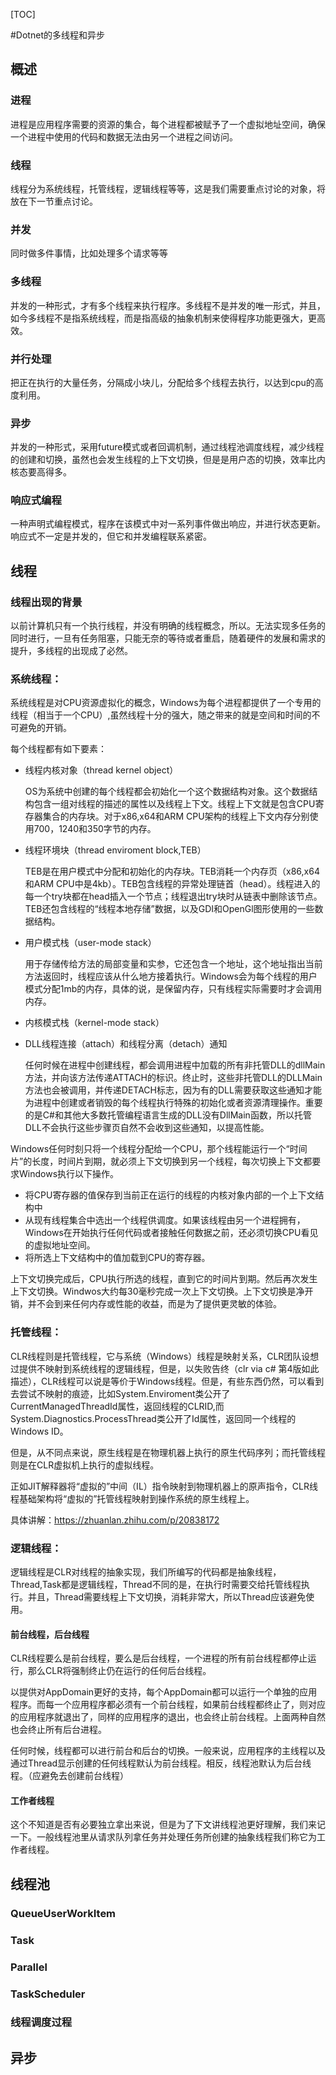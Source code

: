 [TOC]

#Dotnet的多线程和异步

## 概述

### 进程

进程是应用程序需要的资源的集合，每个进程都被赋予了一个虚拟地址空间，确保一个进程中使用的代码和数据无法由另一个进程之间访问。

### 线程

 线程分为系统线程，托管线程，逻辑线程等等，这是我们需要重点讨论的对象，将放在下一节重点讨论。

### 并发

同时做多件事情，比如处理多个请求等等

### 多线程

并发的一种形式，才有多个线程来执行程序。多线程不是并发的唯一形式，并且，如今多线程不是指系统线程，而是指高级的抽象机制来使得程序功能更强大，更高效。

### 并行处理

把正在执行的大量任务，分隔成小块儿，分配给多个线程去执行，以达到cpu的高度利用。

### 异步

并发的一种形式，采用future模式或者回调机制，通过线程池调度线程，减少线程的创建和切换，虽然也会发生线程的上下文切换，但是是用户态的切换，效率比内核态要高得多。

### 响应式编程

一种声明式编程模式，程序在该模式中对一系列事件做出响应，并进行状态更新。响应式不一定是并发的，但它和并发编程联系紧密。

## 线程

### 线程出现的背景

以前计算机只有一个执行线程，并没有明确的线程概念，所以。无法实现多任务的同时进行，一旦有任务阻塞，只能无奈的等待或者重启，随着硬件的发展和需求的提升，多线程的出现成了必然。

### 系统线程：

系统线程是对CPU资源虚拟化的概念，Windows为每个进程都提供了一个专用的线程（相当于一个CPU）,虽然线程十分的强大，随之带来的就是空间和时间的不可避免的开销。

每个线程都有如下要素：

- 线程内核对象（thread kernel object）

  OS为系统中创建的每个线程都会初始化一个这个数据结构对象。这个数据结构包含一组对线程的描述的属性以及线程上下文。线程上下文就是包含CPU寄存器集合的内存块。对于x86,x64和ARM CPU架构的线程上下文内存分别使用700，1240和350字节的内存。

- 线程环境块（thread enviroment block,TEB）

  TEB是在用户模式中分配和初始化的内存块。TEB消耗一个内存页（x86,x64和ARM CPU中是4kb）。TEB包含线程的异常处理链首（head）。线程进入的每一个try块都在head插入一个节点；线程退出try块时从链表中删除该节点。TEB还包含线程的“线程本地存储”数据，以及GDI和OpenGl图形使用的一些数据结构。

- 用户模式栈（user-mode stack）

  用于存储传给方法的局部变量和实参，它还包含一个地址，这个地址指出当前方法返回时，线程应该从什么地方接着执行。Windows会为每个线程的用户模式分配1mb的内存，具体的说，是保留内存，只有线程实际需要时才会调用内存。

- 内核模式栈（kernel-mode stack）

- DLL线程连接（attach）和线程分离（detach）通知

  任何时候在进程中创建线程，都会调用进程中加载的所有非托管DLL的dllMain方法，并向该方法传递ATTACH的标识。终止时，这些非托管DLL的DLLMain方法也会被调用，并传递DETACH标志，因为有的DLL需要获取这些通知才能为进程中创建或者销毁的每个线程执行特殊的初始化或者资源清理操作。重要的是C#和其他大多数托管编程语言生成的DLL没有DllMain函数，所以托管DLL不会执行这些步骤页自然不会收到这些通知，以提高性能。

Windows任何时刻只将一个线程分配给一个CPU，那个线程能运行一个“时间片”的长度，时间片到期，就必须上下文切换到另一个线程，每次切换上下文都要求Windows执行以下操作。

- 将CPU寄存器的值保存到当前正在运行的线程的内核对象内部的一个上下文结构中
- 从现有线程集合中选出一个线程供调度。如果该线程由另一个进程拥有，Windows在开始执行任何代码或者接触任何数据之前，还必须切换CPU看见的虚拟地址空间。
- 将所选上下文结构中的值加载到CPU的寄存器。

上下文切换完成后，CPU执行所选的线程，直到它的时间片到期。然后再次发生上下文切换。Windwos大约每30毫秒完成一次上下文切换。上下文切换是净开销，并不会到来任何内存或性能的收益，而是为了提供更灵敏的体验。

### 托管线程：

CLR线程则是托管线程，它与系统（Windows）线程是映射关系，CLR团队设想过提供不映射到系统线程的逻辑线程，但是，以失败告终（clr via c# 第4版如此描述），CLR线程可以说是等价于Windows线程。但是，有些东西仍然，可以看到去尝试不映射的痕迹，比如System.Enviroment类公开了CurrentManagedThreadId属性，返回线程的CLRID,而System.Diagnostics.ProcessThread类公开了Id属性，返回同一个线程的Windows ID。

但是，从不同点来说，原生线程是在物理机器上执行的原生代码序列；而托管线程则是在CLR虚拟机上执行的虚拟线程。

正如JIT解释器将“虚拟的”中间（IL）指令映射到物理机器上的原声指令，CLR线程基础架构将“虚拟的”托管线程映射到操作系统的原生线程上。

具体讲解：https://zhuanlan.zhihu.com/p/20838172

### 逻辑线程：

逻辑线程是CLR对线程的抽象实现，我们所编写的代码都是抽象线程，Thread,Task都是逻辑线程，Thread不同的是，在执行时需要交给托管线程执行。并且，Thread需要线程上下文切换，消耗非常大，所以Thread应该避免使用。

#### 前台线程，后台线程

CLR线程要么是前台线程，要么是后台线程，一个进程的所有前台线程都停止运行，那么CLR将强制终止仍在运行的任何后台线程。

以提供对AppDomain更好的支持，每个AppDomain都可以运行一个单独的应用程序。而每一个应用程序都必须有一个前台线程，如果前台线程都终止了，则对应的应用程序就退出了，同样的应用程序的退出，也会终止前台线程。上面两种自然也会终止所有后台进程。

任何时候，线程都可以进行前台和后台的切换。一般来说，应用程序的主线程以及通过Thread显示创建的任何线程默认为前台线程。相反，线程池默认为后台线程。（应避免去创建前台线程）

#### 工作者线程

这个不知道是否有必要独立拿出来说，但是为了下文讲线程池更好理解，我们来记一下。一般线程池里从请求队列拿任务并处理任务所创建的抽象线程我们称它为工作者线程。

## 线程池

### QueueUserWorkItem

### Task

### Parallel

### TaskScheduler

### 线程调度过程

## 异步


